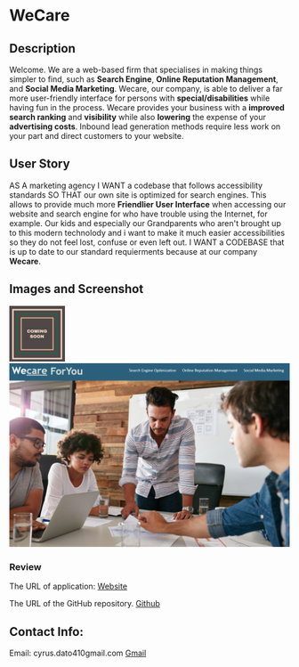 # WeCare

## Description 
Welcome. We are a web-based firm that specialises in making things simpler to find, such as **Search Engine**, **Online Reputation Management**, and **Social Media Marketing**. Wecare, our company, is able to deliver a far more user-friendly interface for persons with **special/disabilities** while having fun in the process. Wecare provides your business with a **improved search ranking** and **visibility** while also **lowering** the expense of your **advertising costs**. Inbound lead generation methods require less work on your part and direct customers to your website.


## User Story
AS A marketing agency
I WANT a codebase that follows accessibility standards
SO THAT our own site is optimized for search engines. This allows to provide much more **Friendlier User Interface** when accessing our website and search engine for who have trouble using the Internet, for example. Our kids and especially our Grandparents who aren't brought up to this modern technolody and i want to make it much easier accessibilities so they do not feel lost, confuse or even left out. I WANT a CODEBASE that is up to date to our standard requierments because at our company **Wecare**.  

## Images and Screenshot
<img src="images\image_1.png" width="100">

<img src="images\WecareForYou.png">



### Review

The URL of application: [Website](https://saiiikooo.github.io/WeCare-For-You/)

The URL of the GitHub repository. [Github](https://github.com/saiiikooo)

## Contact Info: 

Email: cyrus.dato410gmail.com [Gmail](https://mail.google.com/mail/u/0/?tab=rm&ogbl#inbox?compose=new)
